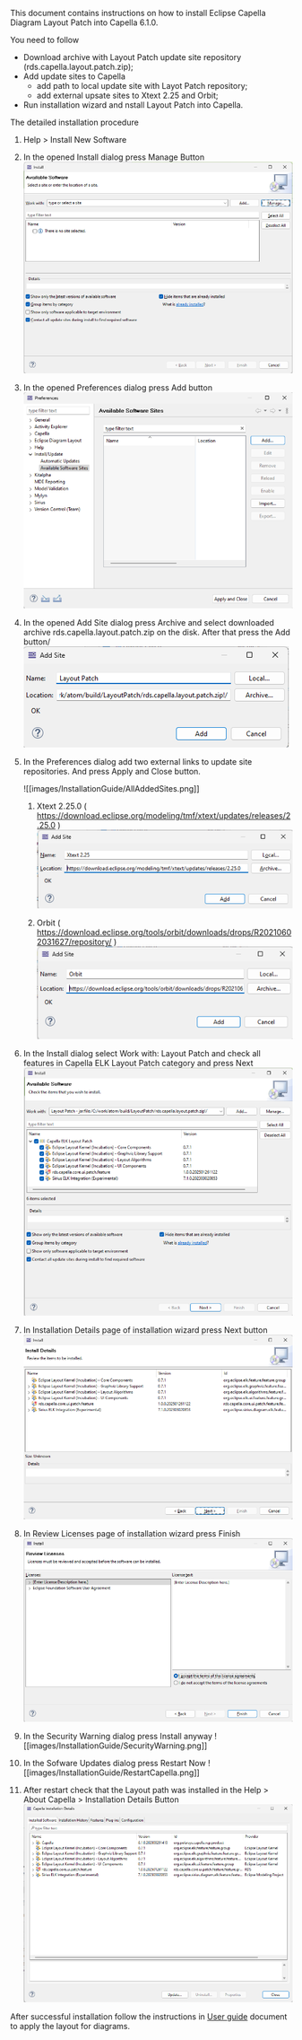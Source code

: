This document contains instructions on how to install Eclipse Capella Diagram Layout Patch into Capella 6.1.0.

 You need to follow 
- Download archive with Layout Patch update site repository (rds.capella.layout.patch.zip);
- Add update sites to Capella
	- add path to local update site with Layot Patch repository;
	- add external upsate sites to Xtext 2.25 and Orbit;
- Run installation wizard and nstall Layout Patch into Capella.

The detailed installation procedure
1. Help > Install New Software
2. In the opened Install dialog press Manage Button 
	![](images/InstallationGuide/AvailableSoftwareEmpty.png)
3. In the opened Preferences dialog press Add button 
	![](images/InstallationGuide/AvailableSofwareSites.png)
4. In the opened Add Site dialog press Archive and select downloaded archive rds.capella.layout.patch.zip on the disk. After that press the Add button/
   ![](images/InstallationGuide/AddSiteLayoutPatch.png)
5. In the Preferences dialog add two external links to update site repositories. And press Apply and Close button.

	![[images/InstallationGuide/AllAddedSites.png]]

	1. Xtext 2.25.0 ( https://download.eclipse.org/modeling/tmf/xtext/updates/releases/2.25.0 )
		![](images/InstallationGuide/AddSiteXtext.png)

	2. Orbit ( https://download.eclipse.org/tools/orbit/downloads/drops/R20210602031627/repository/ )
		![](images/InstallationGuide/AddSiteOrbit.png)
		
6. In the Install dialog select Work with: Layout Patch and check all features in Capella ELK Layout Patch category and press Next
	![](images/InstallationGuide/AvailableSoftware.png)
7. In Installation Details page of installation wizard press Next button
	![](images/InstallationGuide/InstallDetails.png)
8. In Review Licenses page of installation wizard press Finish
	![](images/InstallationGuide/ReviewLicense.png)
9. In the Security Warning dialog press Install anyway
	![[images/InstallationGuide/SecurityWarning.png]]
10. In the Sofware Updates dialog press Restart Now
	![[images/InstallationGuide/RestartCapella.png]]
11. After restart check that the Layout path was installed in the Help > About Capella > Installation Details Button 
	![](images/InstallationGuide/InstallationDetails.png)

After successful installation follow the instructions in [User guide](User%20guide.md) document to apply the layout for diagrams.